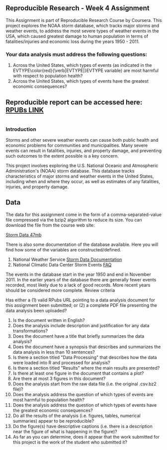 ## Reproducible Research - Week 4 Assignment

This Assignment is part of Reproducible Research Course by Coursera.
This project explores the NOAA storm database, which tracks major storms and weather events, to address the most severe types of weather events in the USA, which caused greatest damage to human population in terms of fatalities/injuries and economic loss during the years 1950 - 2011.

### Your data analysis must address the following questions:

1. Across the United States, which types of events (as indicated in the EVTYPE\color{red}{\verb|EVTYPE|}EVTYPE variable) are most harmful with respect to population health?
2. Across the United States, which types of events have the greatest economic consequences?

## Reproducible report can be accessed here: [RPUBs LINK](https://rpubs.com/BBartee/Reproducible_Research_Course_Project_2)

#
#
#
### Introduction

Storms and other severe weather events can cause both public health and economic problems for communities and municipalities. Many severe events can result in fatalities, injuries, and property damage, and preventing such outcomes to the extent possible is a key concern.

This project involves exploring the U.S. National Oceanic and Atmospheric Administration's (NOAA) storm database. This database tracks characteristics of major storms and weather events in the United States, including when and where they occur, as well as estimates of any fatalities, injuries, and property damage.

## Data

The data for this assignment come in the form of a comma-separated-value file compressed via the bzip2 algorithm to reduce its size. You can download the file from the course web site:

   [Storm Data 47mb](https://d396qusza40orc.cloudfront.net/repdata%2Fdata%2FStormData.csv.bz2)

There is also some documentation of the database available. Here you will find how some of the variables are constructed/defined.

1. National Weather Service [Storm Data Documentation](https://d396qusza40orc.cloudfront.net/repdata%2Fpeer2_doc%2Fpd01016005curr.pdf)
2. National Climatic Data Center Storm Events [FAQ](https://d396qusza40orc.cloudfront.net/repdata%2Fpeer2_doc%2FNCDC%20Storm%20Events-FAQ%20Page.pdf)

The events in the database start in the year 1950 and end in November 2011. In the earlier years of the database there are generally fewer events recorded, most likely due to a lack of good records. More recent years should be considered more complete.
Review criteria

Has either a (1) valid RPubs URL pointing to a data analysis document for this assignment been submitted; or (2) a complete PDF file presenting the data analysis been uploaded?
1. Is the document written in English?
2. Does the analysis include description and justification for any data transformations?
3. Does the document have a title that briefly summarizes the data analysis?
4. Does the document have a synopsis that describes and summarizes the data analysis in less than 10 sentences?
5. Is there a section titled "Data Processing" that describes how the data were loaded into R and processed for analysis?
6. Is there a section titled "Results" where the main results are presented?
7. Is there at least one figure in the document that contains a plot?
8. Are there at most 3 figures in this document?
9. Does the analysis start from the raw data file (i.e. the original .csv.bz2 file)?
10. Does the analysis address the question of which types of events are most harmful to population health?
11. Does the analysis address the question of which types of events have the greatest economic consequences?
12. Do all the results of the analysis (i.e. figures, tables, numerical summaries) appear to be reproducible?
13. Do the figure(s) have descriptive captions (i.e. there is a description near the figure of what is happening in the figure)?
14. As far as you can determine, does it appear that the work submitted for this project is the work of the student who submitted it?
